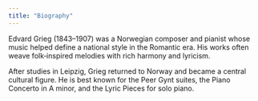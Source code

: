 ```yaml
---
title: "Biography"
---
```


Edvard Grieg (1843–1907) was a Norwegian composer and pianist whose music helped define a national style in the Romantic era. His works often weave folk‑inspired melodies with rich harmony and lyricism.

After studies in Leipzig, Grieg returned to Norway and became a central cultural figure. He is best known for the Peer Gynt suites, the Piano Concerto in A minor, and the Lyric Pieces for solo piano.
